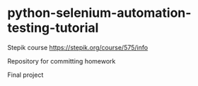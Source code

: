 # python-selenium-automation-testing-tutorial

Stepik course https://stepik.org/course/575/info

Repository for committing homework

Final project
